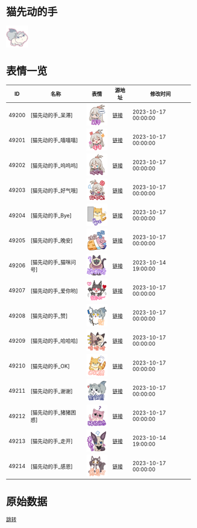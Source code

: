 # 猫先动的手

<img src="./cover.png" height="60" alt="cover" />

# 表情一览

|ID|名称|表情|源地址|修改时间|
|----|----|----|----|----|
|49200|[猫先动的手_呆滞]|<img src="./pic/049200_%5B猫先动的手_呆滞%5D.png" height="60" alt="呆滞"/>|[链接](https://i0.hdslb.com/bfs/garb/978fb2fcef39ba53c7644fe8359d96f33b37c225.png)|2023-10-17 00:00:00|
|49201|[猫先动的手_嘻嘻嘻]|<img src="./pic/049201_%5B猫先动的手_嘻嘻嘻%5D.png" height="60" alt="嘻嘻嘻"/>|[链接](https://i0.hdslb.com/bfs/garb/70316409b0f8a025a47c11e5fca37f220efcbf5b.png)|2023-10-17 00:00:00|
|49202|[猫先动的手_呜呜呜]|<img src="./pic/049202_%5B猫先动的手_呜呜呜%5D.png" height="60" alt="呜呜呜"/>|[链接](https://i0.hdslb.com/bfs/garb/b2306d5e94deaaa233e08229d73aa051096940cb.png)|2023-10-17 00:00:00|
|49203|[猫先动的手_好气哦]|<img src="./pic/049203_%5B猫先动的手_好气哦%5D.png" height="60" alt="好气哦"/>|[链接](https://i0.hdslb.com/bfs/garb/350e9cadf3eb61a53319f364b0e98b5a29461351.png)|2023-10-17 00:00:00|
|49204|[猫先动的手_Bye]|<img src="./pic/049204_%5B猫先动的手_Bye%5D.png" height="60" alt="Bye"/>|[链接](https://i0.hdslb.com/bfs/garb/384a1346d6e1e4c8629cca7ba163e71d1c1d8be0.png)|2023-10-17 00:00:00|
|49205|[猫先动的手_晚安]|<img src="./pic/049205_%5B猫先动的手_晚安%5D.png" height="60" alt="晚安"/>|[链接](https://i0.hdslb.com/bfs/garb/91a36005108f1e234fb8d2442946cef74a5a5774.png)|2023-10-17 00:00:00|
|49206|[猫先动的手_猫咪问号]|<img src="./pic/049206_%5B猫先动的手_猫咪问号%5D.png" height="60" alt="猫咪问号"/>|[链接](https://i0.hdslb.com/bfs/garb/c501966cfedb07f9c744110f5a47f97e2b57fccb.png)|2023-10-14 19:00:00|
|49207|[猫先动的手_爱你哟]|<img src="./pic/049207_%5B猫先动的手_爱你哟%5D.png" height="60" alt="爱你哟"/>|[链接](https://i0.hdslb.com/bfs/garb/1c7637558ee27dbfed0263fd6aeb0dd806c2b9e1.png)|2023-10-17 00:00:00|
|49208|[猫先动的手_赞]|<img src="./pic/049208_%5B猫先动的手_赞%5D.png" height="60" alt="赞"/>|[链接](https://i0.hdslb.com/bfs/garb/9264010ea2a6eed4ec4bdd7f02784205f141cce4.png)|2023-10-17 00:00:00|
|49209|[猫先动的手_哈哈哈]|<img src="./pic/049209_%5B猫先动的手_哈哈哈%5D.png" height="60" alt="哈哈哈"/>|[链接](https://i0.hdslb.com/bfs/garb/5dbeba9fbc9fd7c375cb9701c36938c7775181e8.png)|2023-10-17 00:00:00|
|49210|[猫先动的手_OK]|<img src="./pic/049210_%5B猫先动的手_OK%5D.png" height="60" alt="OK"/>|[链接](https://i0.hdslb.com/bfs/garb/1ecacc079b1c9fc0805fd0e11a9183c75cfe4033.png)|2023-10-17 00:00:00|
|49211|[猫先动的手_谢谢]|<img src="./pic/049211_%5B猫先动的手_谢谢%5D.png" height="60" alt="谢谢"/>|[链接](https://i0.hdslb.com/bfs/garb/b768c1dc52cc1313bae75cef8e15468b7fcb05d8.png)|2023-10-17 00:00:00|
|49212|[猫先动的手_猪猪困惑]|<img src="./pic/049212_%5B猫先动的手_猪猪困惑%5D.png" height="60" alt="猪猪困惑"/>|[链接](https://i0.hdslb.com/bfs/garb/6bbc848590978d5f44d5b820d942e8e343755ae3.png)|2023-10-17 00:00:00|
|49213|[猫先动的手_走开]|<img src="./pic/049213_%5B猫先动的手_走开%5D.png" height="60" alt="走开"/>|[链接](https://i0.hdslb.com/bfs/garb/27d4793a8092863ace5e1afc3c57f26ffc7d5f3e.png)|2023-10-14 19:00:00|
|49214|[猫先动的手_感恩]|<img src="./pic/049214_%5B猫先动的手_感恩%5D.png" height="60" alt="感恩"/>|[链接](https://i0.hdslb.com/bfs/garb/e7d4ccd8755a2f1bd5b31402bd493599bf0d2317.png)|2023-10-17 00:00:00|

# 原始数据

[跳转](./raw.json)

